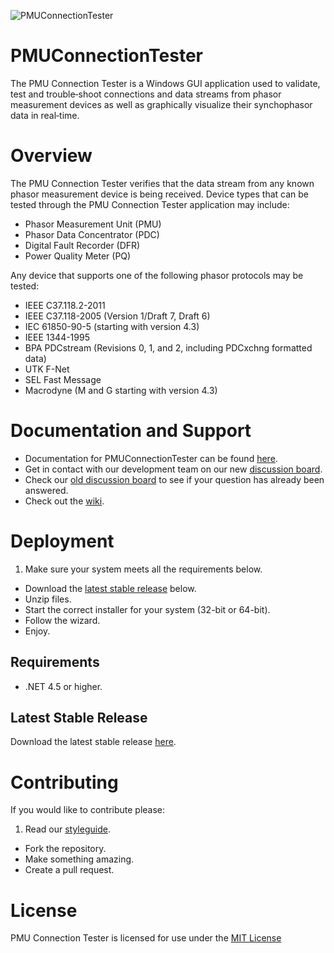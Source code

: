 ![PMUConnectionTester](https://raw.githubusercontent.com/chefsteph9/PMUConnectionTester/master/CTester.png)

# PMUConnectionTester

The PMU Connection Tester is a Windows GUI application used to validate, test and trouble‐shoot
connections and data streams from phasor measurement devices as well as graphically visualize
their synchophasor data in real‐time.

# Overview

The PMU Connection Tester verifies that the data stream from any known phasor measurement device is being received. Device types that can be tested through the PMU Connection Tester application may include:
* Phasor Measurement Unit (PMU)
* Phasor Data Concentrator (PDC)
* Digital Fault Recorder (DFR)
* Power Quality Meter (PQ)

Any device that supports one of the following phasor protocols may be tested:
* IEEE C37.118.2-2011
* IEEE C37.118-2005 (Version 1/Draft 7, Draft 6)
* IEC 61850-90-5 (starting with version 4.3)
* IEEE 1344-1995
* BPA PDCstream (Revisions 0, 1, and 2, including PDCxchng formatted data)
* UTK F-Net
* SEL Fast Message
* Macrodyne (M and G starting with version 4.3)

# Documentation and Support

* Documentation for PMUConnectionTester can be found [here](http://pmuconnectiontester.codeplex.com/documentation).
* Get in contact with our development team on our new [discussion board](http://discussions.gridprotectionalliance.org/c/gpa-products/pmu-connection-tester).
* Check our [old discussion board](http://pmuconnectiontester.codeplex.com/discussions) to see if your question has already been answered.
* Check out the [wiki](https://gridprotectionalliance.org/wiki/doku.php?id=pmuctester:overview).

# Deployment

1. Make sure your system meets all the requirements below.
* Download the [latest stable release](#latest-stable-release) below.
* Unzip files.
* Start the correct installer for your system (32-bit or 64-bit).
* Follow the wizard.
* Enjoy.

## Requirements

* .NET 4.5 or higher.

## Latest Stable Release
Download the latest stable release [here](http://pmuconnectiontester.codeplex.com/downloads/get/848421).

# Contributing
If you would like to contribute please:

1. Read our [styleguide](https://www.gridprotectionalliance.org/docs/GPA_Coding_Guidelines_2011_03.pdf).
* Fork the repository.
* Make something amazing.
* Create a pull request.

# License
PMU Connection Tester is licensed for use under the [MIT License](https://opensource.org/licenses/MIT)
